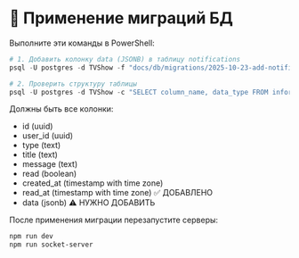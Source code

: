 # 🔧 Применение миграций БД

Выполните эти команды в PowerShell:

```powershell
# 1. Добавить колонку data (JSONB) в таблицу notifications
psql -U postgres -d TVShow -f "docs/db/migrations/2025-10-23-add-notifications-data-column.sql"

# 2. Проверить структуру таблицы
psql -U postgres -d TVShow -c "SELECT column_name, data_type FROM information_schema.columns WHERE table_name = 'notifications' ORDER BY ordinal_position;"
```

Должны быть все колонки:
- id (uuid)
- user_id (uuid)
- type (text)
- title (text)
- message (text)
- read (boolean)
- created_at (timestamp with time zone)
- read_at (timestamp with time zone) ✅ ДОБАВЛЕНО
- data (jsonb) ⚠️ НУЖНО ДОБАВИТЬ

После применения миграции перезапустите серверы:
```powershell
npm run dev
npm run socket-server
```
